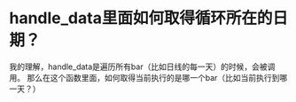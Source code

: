 # handle_data里面如何取得循环所在的日期？

我的理解，handle_data是遍历所有bar（比如日线的每一天）的时候，会被调用。
那么在这个函数里面，如何取得当前执行的是哪一个bar（比如当前执行到哪一天？）